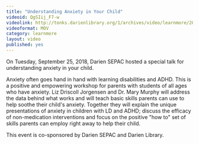 ```yaml
---
title: "Understanding Anxiety in Your Child"
videoid: QgSIij_F7-w
videolink: http://tonks.darienlibrary.org/1/archives/video/learnmore/20180925_understanding_child_anxiety.mov
videoformat: MOV
category: learnmore
layout: video
published: yes
---
```


On Tuesday, September 25, 2018, Darien SEPAC hosted a special talk for understanding anxiety in your child. 

Anxiety often goes hand in hand with learning disabilities and ADHD. This is a positive and empowering workshop for parents with students of all ages who have anxiety. Liz Driscoll Jorgensen and Dr. Mary Murphy will address the data behind what works and will teach basic skills parents can use to help soothe their child's anxiety. Together they will explain the unique presentations of anxiety in children with LD and ADHD; discuss the efficacy of non-medication interventions and focus on the positive "how to" set of skills parents can employ right away to help their child.

This event is co-sponsored by Darien SEPAC and Darien Library.